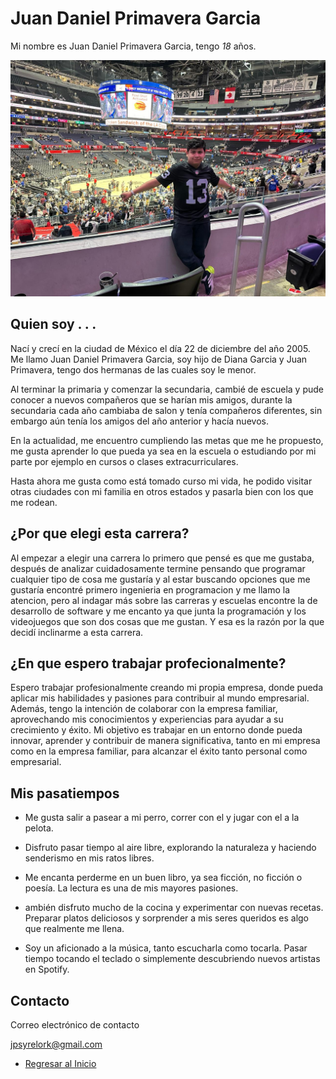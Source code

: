 # Juan Daniel Primavera Garcia

Mi nombre es Juan Daniel Primavera Garcia, tengo *18* años.

![Mi Imagen](IMG/Mi%20Imagen.jpeg)

## Quien soy .  .  .
Nací y crecí en la ciudad de México el día 22 de diciembre del año 2005. Me llamo Juan Daniel Primavera Garcia, soy hijo de Diana Garcia y Juan Primavera, tengo dos hermanas de las cuales soy le menor.

Al terminar la primaria y comenzar la secundaria, cambié de escuela y pude conocer a nuevos compañeros que se harían mis amigos, durante la secundaria cada año cambiaba de salon y tenía compañeros diferentes, sin embargo aún tenía los amigos del año anterior y hacía nuevos.

En la actualidad, me encuentro cumpliendo las metas que me he propuesto, me gusta aprender lo que pueda ya sea en la escuela o estudiando por mi parte por ejemplo en cursos o clases extracurriculares.

Hasta ahora me gusta como está tomado curso mi vida, he podido visitar otras ciudades con mi familia en otros estados y pasarla bien con los que me rodean.


## ¿Por que elegi esta carrera?
Al empezar a elegir una carrera lo primero que pensé es que me gustaba, después de analizar cuidadosamente termine pensando que programar cualquier tipo de cosa me gustaría y al estar buscando opciones que me gustaría encontré primero ingenieria en programacion y me llamo la atencion, pero al indagar más sobre las carreras y escuelas encontre la de desarrollo de software y me encanto ya que junta la programación y los videojuegos que son dos cosas que me gustan. Y esa es la razón por la que decidí inclinarme a esta carrera.


## ¿En que espero trabajar profecionalmente?
Espero trabajar profesionalmente creando mi propia empresa, donde pueda aplicar mis habilidades y pasiones para contribuir al mundo empresarial. Además, tengo la intención de colaborar con la empresa familiar, aprovechando mis conocimientos y experiencias para ayudar a su crecimiento y éxito. Mi objetivo es trabajar en un entorno donde pueda innovar, aprender y contribuir de manera significativa, tanto en mi empresa como en la empresa familiar, para alcanzar el éxito tanto personal como empresarial.

## Mis pasatiempos
- Me gusta salir a pasear a mi perro, correr con el y jugar con el a la pelota.

- Disfruto pasar tiempo al aire libre, explorando la naturaleza y haciendo senderismo en mis ratos libres.

- Me encanta perderme en un buen libro, ya sea ficción, no ficción o poesía. La lectura es una de mis mayores pasiones.

- ambién disfruto mucho de la cocina y experimentar con nuevas recetas. Preparar platos deliciosos y sorprender a mis seres queridos es algo que realmente me llena.

- Soy un aficionado a la música, tanto escucharla como tocarla. Pasar tiempo tocando el teclado o simplemente descubriendo nuevos artistas en Spotify.

## Contacto
Correo electrónico  de contacto

jpsyrelork@gmail.com

- [Regresar al Inicio](README.md)
